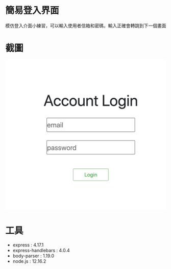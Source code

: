 # 簡易登入界面

模仿登入介面小練習，可以輸入使用者信箱和密碼，輸入正確會轉跳到下一個畫面

# 截圖

![image](https://github.com/marcho001/Account-Login/blob/master/%E6%88%AA%E5%9C%96%202020-05-09%20%E4%B8%8B%E5%8D%881.55.49.png)
# 工具

- express : 4.17.1
- express-handlebars : 4.0.4
- body-parser : 1.19.0
- node.js : 12.16.2
